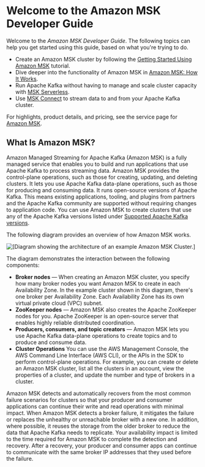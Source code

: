 # Welcome to the Amazon MSK Developer Guide<a name="what-is-msk"></a>

Welcome to the *Amazon MSK Developer Guide*\. The following topics can help you get started using this guide, based on what you're trying to do\.
+ Create an Amazon MSK cluster by following the [Getting Started Using Amazon MSK](getting-started.md) tutorial\.
+ Dive deeper into the functionality of Amazon MSK in [Amazon MSK: How It Works](operations.md)\.
+ Run Apache Kafka without having to manage and scale cluster capacity with [MSK Serverless](serverless.md)\.
+ Use [MSK Connect](msk-connect.md) to stream data to and from your Apache Kafka cluster\.

For highlights, product details, and pricing, see the service page for [Amazon MSK](http://aws.amazon.com/msk)\.

## What Is Amazon MSK?<a name="what-is-msk-intro"></a>

Amazon Managed Streaming for Apache Kafka \(Amazon MSK\) is a fully managed service that enables you to build and run applications that use Apache Kafka to process streaming data\. Amazon MSK provides the control\-plane operations, such as those for creating, updating, and deleting clusters\. It lets you use Apache Kafka data\-plane operations, such as those for producing and consuming data\. It runs open\-source versions of Apache Kafka\. This means existing applications, tooling, and plugins from partners and the Apache Kafka community are supported without requiring changes to application code\. You can use Amazon MSK to create clusters that use any of the Apache Kafka versions listed under [Supported Apache Kafka versions](supported-kafka-versions.md)\.

The following diagram provides an overview of how Amazon MSK works\.

![\[Diagram showing the architecture of an example Amazon MSK Cluster.\]](http://docs.aws.amazon.com/msk/latest/developerguide/images/msk-architecture.png)

The diagram demonstrates the interaction between the following components:
+ **Broker nodes** — When creating an Amazon MSK cluster, you specify how many broker nodes you want Amazon MSK to create in each Availability Zone\. In the example cluster shown in this diagram, there's one broker per Availability Zone\. Each Availability Zone has its own virtual private cloud \(VPC\) subnet\.
+ **ZooKeeper nodes** — Amazon MSK also creates the Apache ZooKeeper nodes for you\. Apache ZooKeeper is an open\-source server that enables highly reliable distributed coordination\.
+ **Producers, consumers, and topic creators** — Amazon MSK lets you use Apache Kafka data\-plane operations to create topics and to produce and consume data\.
+ **Cluster Operations** You can use the AWS Management Console, the AWS Command Line Interface \(AWS CLI\), or the APIs in the SDK to perform control\-plane operations\. For example, you can create or delete an Amazon MSK cluster, list all the clusters in an account, view the properties of a cluster, and update the number and type of brokers in a cluster\.

Amazon MSK detects and automatically recovers from the most common failure scenarios for clusters so that your producer and consumer applications can continue their write and read operations with minimal impact\. When Amazon MSK detects a broker failure, it mitigates the failure or replaces the unhealthy or unreachable broker with a new one\. In addition, where possible, it reuses the storage from the older broker to reduce the data that Apache Kafka needs to replicate\. Your availability impact is limited to the time required for Amazon MSK to complete the detection and recovery\. After a recovery, your producer and consumer apps can continue to communicate with the same broker IP addresses that they used before the failure\.